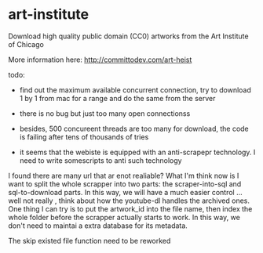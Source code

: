 # art-institute
Download high quality public domain (CC0) artworks from the Art Institute of Chicago

More information here: http://committodev.com/art-heist


todo:
- find out the maximum available concurrent connection, try to download 1 by 1 from mac for a range and do the same from the server
- there is no bug but just too many open connectionss
- besides, 500 concureent threads are too many for download, the code is failing after tens of thousands of tries 


- it seems that the webiste is equipped with an anti-scrapepr technology. I need to write somescripts to anti such technology

I found there are many url that ar enot realiable? 
What I'm think now is I want to split the whole scrapper into two parts: the scraper-into-sql and sql-to-download parts. In this way, we will have a much easier control ... well not really , think about how the youtube-dl handles the archived ones. One thing I can try is to put the artwork_id into the file name, then index the whole folder before the scrapper actually starts to work. 
In this way, we don't need to maintai a extra database for its metadata.  


The skip existed file function need to be reworked